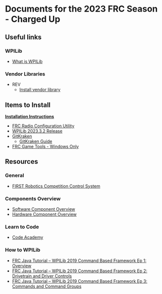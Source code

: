 # Documents for the 2023 FRC Season - Charged Up 

## Useful links
### WPILib
- [What is WPILib](https://docs.wpilib.org/en/stable/docs/software/what-is-wpilib.html)


### Vendor Libraries 
- REV 
  - [Install vendor library](https://docs.revrobotics.com/sparkmax/software-resources/spark-max-api-information#online-installation)

## Items to Install
**[Installation Instructions](https://docs.wpilib.org/en/stable/docs/zero-to-robot/step-2/index.html)**

- [FRC Radio Configuration Utility](https://firstfrc.blob.core.windows.net/frc2023/Radio/FRC_Radio_Configuration_23_0_2.zip)
- [WPILib 2023.3.2 Release](https://github.com/wpilibsuite/allwpilib/releases/tag/v2023.3.2)
- [GitKraken](https://www.gitkraken.com)
  - [GitKraken Guide](https://help.gitkraken.com/gitkraken-client/guide/)
- [FRC Game Tools - Windows Only](https://www.ni.com/en-us/support/downloads/drivers/download.frc-game-tools.html#473762)


## Resources

### General
- [FIRST Robotics Competition Control System](https://docs.wpilib.org/en/stable/index.html)
### Components Overview
- [Software Component Overview](https://docs.wpilib.org/en/stable/docs/controls-overviews/control-system-software.html)
- [Hardware Component Overview](https://docs.wpilib.org/en/stable/docs/controls-overviews/control-system-hardware.html) 

### Learn to Code
- [Code Academy](https://www.codecademy.com/learn/learn-java)

### How to WPILib
- [FRC Java Tutorial – WPILib 2019 Command Based Framework Ep 1: Overview](https://www.youtube.com/watch?v=64hPDvphcfA)
- [FRC Java Tutorial – WPILib 2019 Command Based Framework Ep 2: Drivetrain and Driver Controls](https://www.youtube.com/watch?v=A43CDiXtEdY)
- [FRC Java Tutorial – WPILib 2019 Command Based Framework Ep 3: Commands and Command Groups](https://www.youtube.com/watch?v=0Mrc9GxUFhA)
